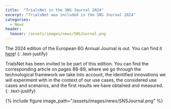 ```yaml
---
title:  "TrialsNet in the SNS Journal 2024"
excerpt: "TrialsNet was included in the SNS Journal 2024"
categories: 
  - News
header:
  teaser: /assets/images/news/SNSJournal.png
---
```


The 2024 edition of the European 6G Annual Journal is out. You can find it [here](https://smart-networks.europa.eu/sns-journal-2024/)!
{: .text-justify}

TrialsNet has been invited to be part of this edition. You can find the corresponding article on pages 88-89, where we go through the technological framework we take into account, the identified innovations we will experiment with in the context of our use cases, the considered use cases and scenarios, and the first results we have obtained and measured.
{: .text-justify}


{% include figure image_path="/assets/images/news/SNSJournal.png" %}


